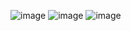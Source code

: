 ![image](https://github.com/user-attachments/assets/47017332-f2ea-4c7e-abd7-5e97a7c2fc57)
![image](https://github.com/user-attachments/assets/0643205e-849c-40a4-840f-593e6c0ef043)
![image](https://github.com/user-attachments/assets/95285672-5f14-4e7b-a0d4-7726c3d21f31)

